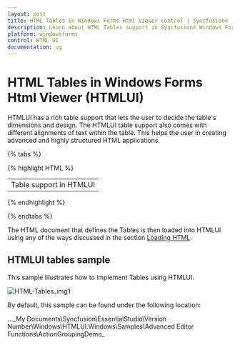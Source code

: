 ```yaml
---
layout: post
title: HTML Tables in Windows Forms Html Viewer control | Syncfusion®
description: Learn about HTML Tables support in Syncfusion® Windows Forms Html Viewer (HTMLUI) control and more details.
platform: windowsforms
control: HTML UI
documentation: ug
---
```


# HTML Tables in Windows Forms Html Viewer (HTMLUI)

HTMLUI has a rich table support that lets the user to decide the table's dimensions and design. The HTMLUI table support also comes with different alignments of text within the table. This helps the user in creating advanced and highly structured HTML applications.

{% tabs %}

{% highlight HTML %}

<html>

<body>

<table>

<tr><td>Table support in HTMLUI</td></tr>

</table>

</body>

</html>

{% endhighlight %}

{% endtabs %}

The HTML document that defines the Tables is then loaded into HTMLUI using any of the ways discussed in the section [Loading HTML](/windowsforms/htmlui/loading-html).

## HTMLUI tables sample

This sample illustrates how to implement Tables using HTMLUI.



![HTML-Tables_img1](HTML-Tables_images/HTML-Tables_img1.jpeg)





By default, this sample can be found under the following location:

...\_My Documents\Syncfusion\EssentialStudio\Version Number\Windows\HTMLUI.Windows\Samples\Advanced Editor Functions\ActionGroupingDemo_




